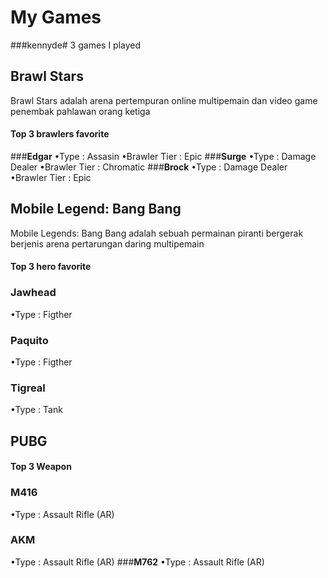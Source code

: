 # My Games
###kennyde# 3 games I played
<br>
## Brawl Stars
Brawl Stars adalah arena pertempuran online multipemain dan video game penembak pahlawan orang ketiga
#### Top 3 brawlers favorite
###**Edgar**
•Type : Assasin
•Brawler Tier : Epic
###**Surge**
•Type : Damage Dealer
•Brawler Tier : Chromatic
###**Brock**
•Type : Damage Dealer
•Brawler Tier : Epic
<br>
## Mobile Legend: Bang Bang
Mobile Legends: Bang Bang adalah sebuah permainan piranti bergerak berjenis arena pertarungan daring multipemain
#### Top 3 hero favorite
### **Jawhead**
•Type : Figther
### **Paquito**
•Type : Figther
### **Tigreal**
•Type : Tank
<br>
## PUBG
#### Top 3 Weapon
### **M416**
•Type : Assault Rifle (AR)
### **AKM**
•Type : Assault Rifle (AR)
###**M762**
•Type : Assault Rifle (AR)
